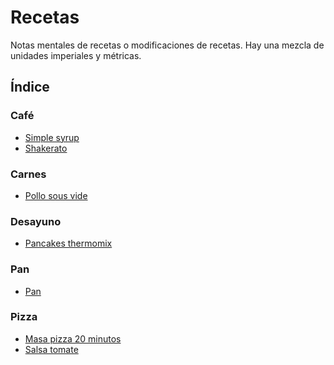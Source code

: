 # Recetas

Notas mentales de recetas o modificaciones de recetas.
Hay una mezcla de unidades imperiales y métricas.

## Índice

### Café
- [Simple syrup](https://github.com/fsahli/recetas/blob/master/cafe/simple-syrup.md)
- [Shakerato](https://github.com/fsahli/recetas/blob/master/cafe/shakeratp.md)

### Carnes 
- [Pollo sous vide](https://github.com/fsahli/recetas/blob/master/carnes/pollo-sous-vide.md)

### Desayuno
- [Pancakes thermomix](https://github.com/fsahli/recetas/blob/master/desayuno/pancakes-thermomix.md)

### Pan
- [Pan](https://github.com/fsahli/recetas/blob/master/pan/pan_sahli.md)

### Pizza
- [Masa pizza 20 minutos](https://github.com/fsahli/recetas/blob/master/pizza/pizza-20min.md)
- [Salsa tomate](https://github.com/fsahli/recetas/blob/master/pizza/salsa-tomate.md)

